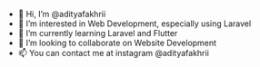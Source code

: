 - 👋 Hi, I’m @adityafakhrii
- 👀 I’m interested in Web Development, especially using Laravel
- 🌱 I’m currently learning Laravel and Flutter
- 💞️ I’m looking to collaborate on Website Development
- 📫 You can contact me at instagram @adityafakhrii

<!---
adityafakhrii/adityafakhrii is a ✨ special ✨ repository because its `README.md` (this file) appears on your GitHub profile.
You can click the Preview link to take a look at your changes.
--->
